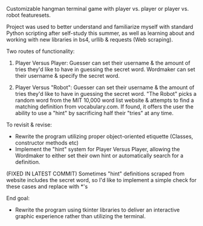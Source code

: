 Customizable hangman terminal game with player vs. player or player vs. robot featuresets.

Project was used to better understand and familiarize myself with standard Python scripting after self-study this summer, 
as well as learning about and working with new libraries in bs4, urllib & requests (Web scraping).

Two routes of functionality:

1. Player Versus Player:
  Guesser can set their username & the amount of tries they'd like to have in guessing the secret word.
  Wordmaker can set their username & specify the secret word.
 
2. Player Versus "Robot":
  Guesser can set their username & the amount of tries they'd like to have in guessing the secret word.
  "The Robot" picks a random word from the MIT 10,000 word list website & attempts to find a matching definition from vocabulary.com.
    If found, it offers the user the ability to use a "hint" by sacrificing half their "tries" at any time.
    
To revisit & revise:
  - Rewrite the program utilizing proper object-oriented etiquette (Classes, constructor methods etc)
  - Implement the "hint" system for Player Versus Player, allowing the Wordmaker to either set their own hint or automatically search for a definition.
  
  (FIXED IN LATEST COMMIT) Sometimes "hint" definitions scraped from website includes the secret word, so I'd like to implement a simple
                           check for these cases and replace with *'s
  
End goal:
  - Rewrite the program using tkinter libraries to deliver an interactive graphic experience rather than utilizing the terminal.
